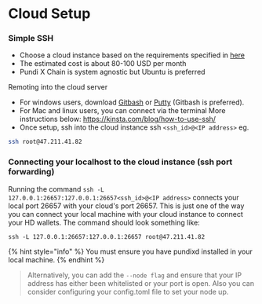 # Cloud Setup

### Simple SSH

* Choose a cloud instance based on the requirements specified in [here](https://docs.pundix.com/getting-started/installation-pundix#hardware-requirements)
* The estimated cost is about 80-100 USD per month
* Pundi X Chain is system agnostic but Ubuntu is preferred

Remoting into the cloud server

* For windows users, download [Gitbash](https://www.educative.io/edpresso/how-to-install-git-bash-in-windows) or [Putty](https://www.putty.org) (Gitbash is preferred).
* For Mac and linux users, you can connect via the terminal More instructions below: https://kinsta.com/blog/how-to-use-ssh/
* Once setup, ssh into the cloud instance ssh `<ssh_id>@<IP address>` eg.

```bash
ssh root@47.211.41.82
```

### Connecting your localhost to the cloud instance (ssh port forwarding)

Running the command `ssh -L 127.0.0.1:26657:127.0.0.1:26657<ssh_id>@<IP address>` connects your local port 26657 with your cloud's port 26657. This is just one of the way you can connect your local machine with your cloud instance to connect your HD wallets. The command should look something like:

```
ssh -L 127.0.0.1:26657:127.0.0.1:26657 root@47.211.41.82
```

{% hint style="info" %}
You must ensure you have pundixd installed in your local machine.
{% endhint %}

> Alternatively, you can add the `--node flag` and ensure that your IP address has either been whitelisted or your port is open. Also you can consider configuring your config.toml file to set your node up.
